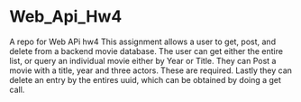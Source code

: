 # Web_Api_Hw4
A repo for Web APi hw4
This assignment allows a user to get, post, and delete from a backend movie database.
The user can get either the entire list, or query an individual movie either by Year or Title.
They can Post a movie  with a title, year and three actors. These are required.
Lastly they can delete an entry by the entires uuid, which can be obtained by doing a get call.

